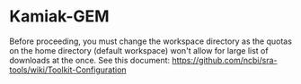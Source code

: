 # Kamiak-GEM

Before proceeding, you must change the workspace directory as the quotas on the home directory (default workspace) won't allow for large list of downloads at the once.  See this document: https://github.com/ncbi/sra-tools/wiki/Toolkit-Configuration

